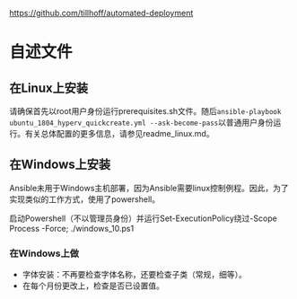 https://github.com/tillhoff/automated-deployment

# 自述文件

## 在Linux上安装

请确保首先以root用户身份运行prerequisites.sh文件。随后`ansible-playbook ubuntu_1804_hyperv_quickcreate.yml --ask-become-pass`以普通用户身份运行。有关总体配置的更多信息，请参见readme_linux.md。

## 在Windows上安装

Ansible未用于Windows主机部署，因为Ansible需要linux控制例程。因此，为了实现类似的工作方式，使用了powershell。

启动Powershell（不以管理员身份）并运行Set-ExecutionPolicy绕过-Scope Process -Force; ./windows_10.ps1

### 在Windows上做

- 字体安装：不再要检查字体名称，还要检查子类（常规，细等）。
- 在每个月份更改上，检查是否已设置值。